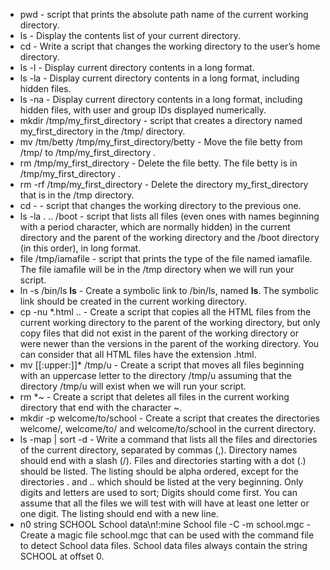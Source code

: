 - pwd - script that prints the absolute path name of the current working directory.
- ls - Display the contents list of your current directory.
- cd - Write a script that changes the working directory to the user’s home directory.
- ls -l - Display current directory contents in a long format.
- ls -la - Display current directory contents in a long format, including hidden files.
- ls -na - Display current directory contents in a long format, including hidden files, with user and group IDs displayed numerically.
- mkdir /tmp/my_first_directory - script that creates a directory named my_first_directory in the /tmp/ directory.
- mv /tm/betty /tmp/my_first_directory/betty - Move the file betty from /tmp/ to /tmp/my_first_directory .
- rm /tmp/my_first_directory - Delete the file betty. The file betty is in /tmp/my_first_directory .
- rm -rf /tmp/my_first_directory - Delete the directory my_first_directory that is in the /tmp directory.
- cd - - script that changes the working directory to the previous one.
- ls -la . .. /boot - script that lists all files (even ones with names beginning with a period character, which are normally hidden) in the current directory and the parent of the working directory and the /boot directory (in this order), in long format.
- file /tmp/iamafile -  script that prints the type of the file named iamafile. The file iamafile will be in the /tmp directory when we will run your script.
- ln -s /bin/ls __ls__ - Create a symbolic link to /bin/ls, named __ls__. The symbolic link should be created in the current working directory.
- cp -nu *.html .. - Create a script that copies all the HTML files from the current working directory to the parent of the working directory, but only copy files that did not exist in the parent of the working directory or were newer than the versions in the parent of the working directory. You can consider that all HTML files have the extension .html.
- mv [[:upper:]]* /tmp/u - Create a script that moves all files beginning with an uppercase letter to the directory /tmp/u assuming that the directory /tmp/u will exist when we will run your script.
- rm *~ - Create a script that deletes all files in the current working directory that end with the character ~.
- mkdir -p welcome/to/school - Create a script that creates the directories welcome/, welcome/to/ and welcome/to/school in the current directory.
- ls -map | sort -d - Write a command that lists all the files and directories of the current directory, separated by commas (,). Directory names should end with a slash (/). Files and directories starting with a dot (.) should be listed. The listing should be alpha ordered, except for the directories . and .. which should be listed at the very beginning. Only digits and letters are used to sort; Digits should come first. You can assume that all the files we will test with will have at least one letter or one digit. The listing should end with a new line.
- n0 string SCHOOL School data\n!:mine School
  file -C -m school.mgc - Create a magic file school.mgc that can be used with the command file to detect School data files. School data files always contain the string SCHOOL at offset 0.
